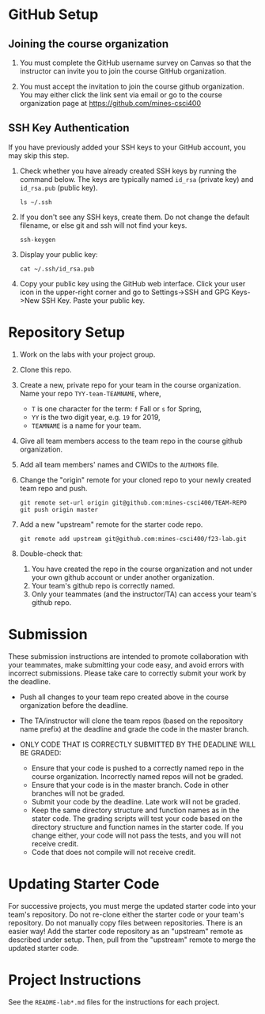 GitHub Setup
============

Joining the course organization
------------------------------

1. You must complete the GitHub username survey on Canvas so that the
   instructor can invite you to join the course GitHub organization.

2. You must accept the invitation to join the course github
   organization.  You may either click the link sent via email or go
   to the course organization page at https://github.com/mines-csci400

SSH Key Authentication
----------------------

If you have previously added your SSH keys to your GitHub account, you
may skip this step.

1. Check whether you have already created SSH keys by running the
   command below.  The keys are typically named `id_rsa` (private key)
   and `id_rsa.pub` (public key).

       ls ~/.ssh

2. If you don't see any SSH keys, create them.  Do not change the
   default filename, or else git and ssh will not find your keys.

       ssh-keygen

3. Display your public key:

       cat ~/.ssh/id_rsa.pub

4. Copy your public key using the GitHub web interface. Click your
   user icon in the upper-right corner and go to Settings->SSH and GPG
   Keys->New SSH Key.  Paste your public key.

Repository Setup
================

1. Work on the labs with your project group.

2. Clone this repo.

3. Create a new, private repo for your team in the course
   organization.  Name your repo `TYY-team-TEAMNAME`, where,
   - `T` is one character for the term: `f` Fall or `s` for Spring,
   - `YY` is the two digit year, e.g. `19` for 2019,
   - `TEAMNAME` is a name for your team.

4. Give all team members access to the team repo in the course github
   organization.

5. Add all team members' names and CWIDs to the `AUTHORS` file.

6. Change the "origin" remote for your cloned repo to your newly
   created team repo and push.
   
       git remote set-url origin git@github.com:mines-csci400/TEAM-REPO
       git push origin master

7. Add a new "upstream" remote for the starter code repo.

       git remote add upstream git@github.com:mines-csci400/f23-lab.git

8. Double-check that:
   1. You have created the repo in the course organization and not
      under your own github account or under another organization.
   2. Your team's github repo is correctly named.
   3. Only your teammates (and the instructor/TA) can access your team's github repo.


Submission
==========

These submission instructions are intended to promote collaboration
with your teammates, make submitting your code easy, and avoid errors
with incorrect submissions.  Please take care to correctly submit your
work by the deadline.

- Push all changes to your team repo created above in the course
  organization before the deadline.

- The TA/instructor will clone the team repos (based on the repository
  name prefix) at the deadline and grade the code in the master
  branch.

- ONLY CODE THAT IS CORRECTLY SUBMITTED BY THE DEADLINE WILL BE
  GRADED:
  - Ensure that your code is pushed to a correctly named repo in the
    course organization.  Incorrectly named repos will not be graded.
  - Ensure that your code is in the master branch.  Code in other
    branches will not be graded.
  - Submit your code by the deadline.  Late work will not be graded.
  - Keep the same directory structure and function names as in the
    stater code.  The grading scripts will test your code based on the
    directory structure and function names in the starter code.  If
    you change either, your code will not pass the tests, and you will
    not receive credit.
  - Code that does not compile will not receive credit.


Updating Starter Code
=====================

For successive projects, you must merge the updated starter code into
your team's repository.  Do not re-clone either the starter code or
your team's repository.  Do not manually copy files between
repositories.  There is an easier way!  Add the starter code
repository as an "upstream" remote as described under setup.  Then,
pull from the "upstream" remote to merge the updated starter code.


Project Instructions
====================

See the `README-lab*.md` files for the instructions for each project.
